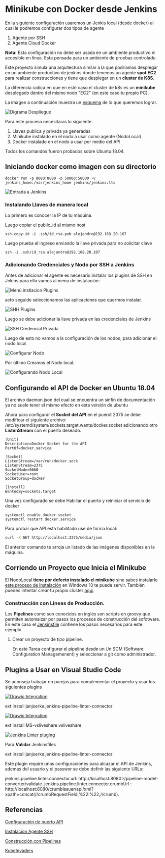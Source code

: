 # Minikube con Docker desde Jenkins

En la siguiente configuración usaremos un Jenkis local (desde docker) al cual le podremos configurar dos tipos de agente

1. Agente por SSH
2. Agente Cloud Docker

**Nota:** Esta configuración no debe ser usada en un ambiente productivo ni accesible en línea. Esta pensada para un ambiente de pruebas controlado.

Este proyecto simula una arquitectura similar a la que podríamos desplegar en un ambiente productivo de jenkins donde tenemos un agente **spot EC2** para realizar construcciones y tiene que desplegar en un **cluster de K8S**.

La diferencia radica en que en este caso el cluster de k8s es un **minikube** desplegado dentro del mismo nodo "EC2" (en este caso tu propio PC).

La imagen a continuación muestra un [esquema](jenkinsAgent.drawio) de lo que queremos lograr.

![Digrama Despliegue](media/DeploymentDiagram.png)

Para este proceso necesitaras lo siguiente:

1. Llaves publica y privada ya generadas
2. Minikube instalado en el nodo a usar como agente (NodoLocal)
3. Docker instalado en el nodo a usar por medio del API

Todos los comandos fueron probados sobre Ubuntu 18.04.

## Iniciando docker como imagen con su directorio

```
docker run -p 8080:8080 -p 50000:50000 -v jenkins_home:/var/jenkins_home jenkins/jenkins:lts
```
![Entrada a Jenkins](media/LoginAdmin.png)

### Instalando Llaves de manera local

Lo primero es conocer la IP de tu máquina.

Luego copiar el public_id al mismo host

```
ssh-copy-id -i .ssh/id_rsa.pub alejandro@192.168.20.107
```

Luego prueba el ingreso enviando la llave privada para no solicitar clave

```
ssh -i .ssh/id_rsa alejandro@192.168.20.107
```

### Adicionando Credenciales y Nodo por SSH a Jenkins

Antes de adicionar el agente es necesario instalar los plugins de SSH en Jekins para ello vamos
al menu de instalación:

![Menú instlacion Plugins](media/InstalaciónPlugins.png)

acto seguido seleccionamos las aplicaciones que quermos instalar.

![SHH Plugins](media/SSHPluginsInstalados.png)

Luego se debe adicionar la llave privada en las credenciales de Jenkins

![SSH Credencial Privada](media/AdicionandoLlavesSSH.png)

Luego de esto no vamos a la configuración de los nodos, para adicionar el nodo local.

![Configurar Nodo](media/ConfigNodes.png)

Por último Creamos el Nodo local.

![Configurando Nodo Local](media/ConfiguraciónNodoLocal.png)

## Configurando el API de Docker en Ubuntu 18.04

El archivo daemon.json del cual se encuentra un sinfin de documentación ya no suele tener el mismo efecto en esta versión de ubuntu

Ahora para configurar el **Socket del API** en el puerot 2375 se debe modificar el siguiente archivo: /etc/systemd/system/sockets.target.wants/docker.socket adicionando otro **ListenStream** con el puerto deseado.

```
[Unit]
Description=Docker Socket for the API
PartOf=docker.service

[Socket]
ListenStream=/var/run/docker.sock
ListenStream=2375
SocketMode=0660
SocketUser=root
SocketGroup=docker

[Install]
WantedBy=sockets.target
```

Una vez configurado se debe Habiliar el puerto y reiniciar el servicio de docker

```
systemctl enable docker.socket
systemctl restart docker.service
```

Para probar que API esta habilitado use de forma local:

```bash
curl -X GET http://localhost:2375/media/json
```
El anterior comando te arroja un listado de las imágenes disponibles en la máquina.

## Corriendo un Proyecto que Inicia el Minikube

El NodoLocal **tiene por defecto instalado el minikube** sino sabes instalarlo [este proceso de Instalación](https://medium.com/@alejandroleon09/minikube-con-hyper-v-en-windows10-2f3fae956c3b) en Windows 10 te puede servir. También puedes intentar crear tu propio cluster [aquí](https://tutmosisii.wordpress.com/2018/10/10/kubernetes-cluster-con-vagrant/).

### Construcción con Lineas de Producción.

Los **Pipelines** como son conocidos en inglés son scripts en groovy que permiten automaizar por pasos los procesos de construcción del sofotware.
En este caso el [Jenkinsfile](Jenkinsfile) contiene los pasos necesarios para este ejemplo.

1. Crear un proyecto de tipo pipeline.

   En este Tarea configurar el pipeline desde un Un SCM (Software Configuration Managemenent) y seleccionar a git como administrador.

## Plugins a Usar en Visual Studio Code

Se aconseja trabajar en parejas para complementar el proyecto y usar los siguientes plugins

[![Drawio Integration](media/drawio_integration.png)](https://marketplace.visualstudio.com/items?itemName=hediet.vscode-drawio)

ext install janjoerke.jenkins-pipeline-linter-connector

[![Drawio Integration](media/Live_Share.png)](https://marketplace.visualstudio.com/items?itemName=MS-vsliveshare.vsliveshare)

ext install MS-vsliveshare.vsliveshare

[![Jenkins Linter pluging](media/JenkinsLinter.png)](https://marketplace.visualstudio.com/items?itemName=janjoerke.jenkins-pipeline-linter-connector)

Para **Validar** Jenkinsfiles

ext install janjoerke.jenkins-pipeline-linter-connector

Este plugin require unas configuraciones para alcazar el API de Jenkins, ademas del usuario y el passwor se debe definir las siguiente URLs:

jenkins.pipeline.linter.connector.url: http://localhost:8080>/pipeline-model-converter/validate.
jenkins.pipeline.linter.connector.crumbUrl : http://localhost:8080/crumbIssuer/api/xml?xpath=concat(//crumbRequestField,%22:%22,//crumb).​

## Referencias

[Configuración de puerto API](https://riptutorial.com/es/docker/example/15951/habilitar-el-acceso-remoto-a-la-api-de-docker-en-linux-ejecutando-systemd)

[Instalacion Agente SSH](https://plugins.jenkins.io/ssh-agent/)

[Construcción con Pipelines](https://www.jenkins.io/solutions/pipeline/)

[KubeInvaders](https://kubernetes.io/blog/2020/01/22/kubeinvaders-gamified-chaos-engineering-tool-for-kubernetes/)
